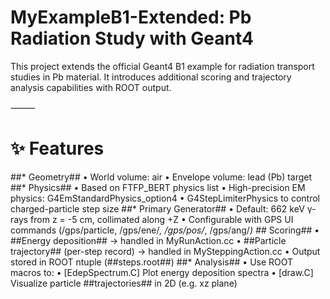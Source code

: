 # MyExampleB1-Extended: Pb Radiation Study with Geant4

This project extends the official Geant4 B1 example for radiation transport studies in Pb material.
It introduces additional scoring and trajectory analysis capabilities with ROOT output.

⸻

# ✨ Features
##*	Geometry##
	  •	World volume: air
	  •	Envelope volume: lead (Pb) target
##*	Physics##
	  •	Based on FTFP_BERT physics list
	  •	High-precision EM physics: G4EmStandardPhysics_option4
	  •	G4StepLimiterPhysics to control charged-particle step size
##*	Primary Generator##
	  •	Default: 662 keV γ-rays from z = -5 cm, collimated along +Z
	  •	Configurable with GPS UI commands (/gps/particle, /gps/ene/*, /gps/pos/*, /gps/ang/*)
##*	Scoring##
	  •	##Energy deposition## → handled in MyRunAction.cc
	  •	##Particle trajectory## (per-step record) → handled in MySteppingAction.cc
	  •	Output stored in ROOT ntuple (##steps.root##)
##*	Analysis##
	  •	Use ROOT macros to:
	      •	[EdepSpectrum.C] Plot energy deposition spectra
	      •	[draw.C] Visualize particle ##trajectories## in 2D (e.g. xz plane)
